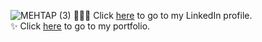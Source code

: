![MEHTAP (3)](https://user-images.githubusercontent.com/97293905/171989355-02ad3f9d-7540-42eb-b43d-7cc5cf566de2.gif)
👩🏽‍💻 Click [here](https://www.linkedin.com/in/mehtapparkinson/) to go to my LinkedIn profile.
<br>
✨ Click [here](https://mrhtap.es) to go to my portfolio.
<br>






<!--
**mehtapparkinson/mehtapparkinson** is a ✨ _special_ ✨ repository because its `README.md` (this file) appears on your GitHub profile.

Here are some ideas to get you started:

- 🔭 I’m currently working on ...
- 🌱 I’m currently learning ...
- 👯 I’m looking to collaborate on ...
- 🤔 I’m looking for help with ...
- 💬 Ask me about ...
- 📫 How to reach me: ...
- 😄 Pronouns: ...
- ⚡ Fun fact: ...
-->
